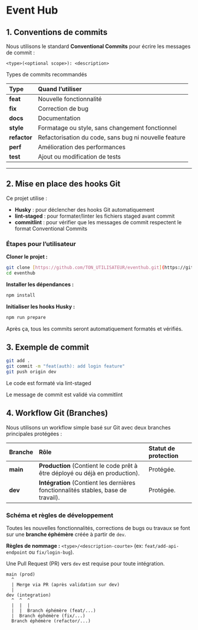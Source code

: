 # Event Hub

## 1. Conventions de commits

Nous utilisons le standard **Conventional Commits** pour écrire les messages de commit :

```<type>(<optional scope>): <description>```


Types de commits recommandés

| Type | Quand l’utiliser |
| :--- | :--- |
| **feat** | Nouvelle fonctionnalité |
| **fix** | Correction de bug |
| **docs** | Documentation |
| **style** | Formatage ou style, sans changement fonctionnel |
| **refactor** | Refactorisation du code, sans bug ni nouvelle feature |
| **perf** | Amélioration des performances |
| **test** | Ajout ou modification de tests |

---

## 2. Mise en place des hooks Git

Ce projet utilise :

* **Husky** : pour déclencher des hooks Git automatiquement
* **lint-staged** : pour formater/linter les fichiers staged avant commit
* **commitlint** : pour vérifier que les messages de commit respectent le format Conventional Commits

### Étapes pour l’utilisateur

**Cloner le projet :**

```bash
git clone [https://github.com/TON_UTILISATEUR/eventhub.git](https://github.com/TON_UTILISATEUR/eventhub.git)
cd eventhub
```

**Installer les dépendances :**

```bash
npm install
```

**Initialiser les hooks Husky :**

```bash
npm run prepare
```

Après ça, tous les commits seront automatiquement formatés et vérifiés.

## 3. Exemple de commit

```bash
git add .
git commit -m "feat(auth): add login feature"
git push origin dev
```

Le code est formaté via lint-staged

Le message de commit est validé via commitlint

## 4. Workflow Git (Branches)

Nous utilisons un workflow simple basé sur Git avec deux branches principales protégées :

| Branche | Rôle | Statut de protection |
| :--- | :--- | :--- |
| **main** | **Production** (Contient le code prêt à être déployé ou déjà en production). | Protégée. |
| **dev** | **Intégration** (Contient les dernières fonctionnalités stables, base de travail). | Protégée. |

### Schéma et règles de développement

Toutes les nouvelles fonctionnalités, corrections de bugs ou travaux se font sur une **branche éphémère** créée à partir de `dev`.

**Règles de nommage :** `<type>/<description-courte>` (ex: `feat/add-api-endpoint` ou `fix/login-bug`).

Une Pull Request (PR) vers `dev` est requise pour toute intégration.

```text
main (prod)
  ^
  | Merge via PR (après validation sur dev)
  |
dev (integration)
  ^  ^  ^
  |  |  |
  |  |  Branch éphémère (feat/...)
  |  Branch éphémère (fix/...)
  Branch éphémère (refactor/...)
